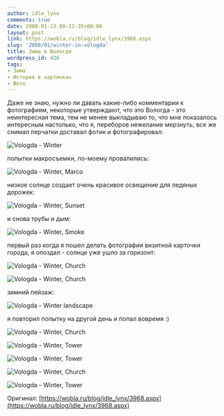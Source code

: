 ```yaml
---
author: idle_lynx
comments: true
date: 2008-01-13 00:12:35+00:00
layout: post
link: https://wobla.ru/blog/idle_lynx/3968.aspx
slug: '2008/01/winter-in-vologda'
title: Зима в Вологде
wordpress_id: 426
tags:
- Зима
- История в картинках
- Фото
---
```


Даже не знаю, нужно ли давать какие-либо комментарии к фотографиям, некоторые утверждают, что это Вологда - это неинтересная тема, тем не менее выкладываю то, что мне показалось интересным настолько, что я, переборов нежелание мерзнуть, все же снимал перчатки доставал фотик и фотографировал:

![Vologda - Winter](images/2008/02/6528321b-5295-4fc3-81c3-0b5cfa32d8d5.jpg)

попытки макросъемки, по-моему провалились:

![Vologda - Winter, Marco](images/2008/02/64045fd5-de6d-4708-ae47-095521552610.jpg)

низкое солнце создает очень красивое освещение для ледяных дорожек:

![Vologda - Winter, Sunset](images/2008/02/0b0cec25-bd0c-4979-b156-ea34d102014f.jpg)

и снова трубы и дым:

![Vologda - Winter, Smoke](images/2008/02/d517ef47-6502-4915-a88a-5d657b2c1183.jpg)

первый раз когда я пошел делать фотографии визитной карточки города, я опоздал - солнце уже ушло за горизонт:

![Vologda - Winter, Church](images/2008/02/5d2b9e64-443a-4c6c-9909-fedc9085f088.jpg)

![Vologda - Winter, Church](images/2008/02/02464662-718e-401b-adc8-f2993cf3d70a.jpg)

зимний пейзаж:

![Vologda - Winter landscape](images/2008/02/006f269c-9389-4438-a617-d0514270082f.jpg)

я повторил попытку на другой день и попал вовремя :)

![Vologda - Winter, Church](images/2008/02/ab8573ae-09f8-404a-9dfb-7a60f33023d4.jpg)

![Vologda - Winter, Tower](images/2008/02/c1b76ba3-1aba-4508-8ab1-5821bf59045b.jpg)

![Vologda - Winter, Tower](images/2008/02/6bb3bc14-8f10-4cab-bef9-aa1b914a9005.jpg)

![Vologda - Winter, Church](images/2008/02/64b4197e-edd0-4dca-839c-119ba2a0f912.jpg)

![Vologda - Winter, Tower](images/2008/02/7b87bc9b-bb39-4c33-854e-826c672ca73f.jpg)

Оригинал: [https://wobla.ru/blog/idle_lynx/3968.aspx](https://wobla.ru/blog/idle_lynx/3968.aspx)
